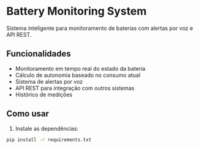 # Battery Monitoring System

Sistema inteligente para monitoramento de baterias com alertas por voz e API REST.

## Funcionalidades

- Monitoramento em tempo real do estado da bateria
- Cálculo de autonomia baseado no consumo atual
- Sistema de alertas por voz
- API REST para integração com outros sistemas
- Histórico de medições

## Como usar

1. Instale as dependências:
```bash
pip install -r requirements.txt
